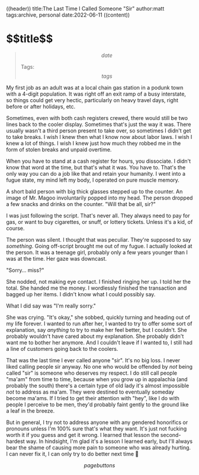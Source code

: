 ((header))
title:The Last Time I Called Someone "Sir"
author:matt
tags:archive, personal
date:2022-06-11
((content))
<h1 id="pagetitle">$$title$$</h1>

>$$date$$
>
>Tags: $$tags$$

My first job as an adult was at a local chain gas station in a podunk town with a 4-digit population. It was right off an exit ramp of a busy interstate, so things could get very hectic, particularly on heavy travel days, right before or after holidays, etc.

Sometimes, even with both cash registers crewed, there would still be two lines back to the cooler display. Sometimes that's just the way it was. There usually wasn't a third person present to take over, so sometimes I didn't get to take breaks. I wish I knew then what I know now about labor laws. I wish I knew a lot of things. I wish I knew just how much they robbed me in the form of stolen breaks and unpaid overtime.

When you have to stand at a cash register for hours, you dissociate. I didn't know that word at the time, but that's what it was. You have to. That's the only way you can do a job like that and retain your humanity. I went into a fugue state, my mind left my body, I operated on pure muscle memory. 

A short bald person with big thick glasses stepped up to the counter. An image of Mr. Magoo involuntarily popped into my head. The person dropped a few snacks and drinks on the counter. "Will that be all, sir?" 

I was just following the script. That's never all. They always need to pay for gas, or want to buy cigarettes, or snuff, or lottery tickets. Unless it's a kid, of course.

The person was silent. I thought that was peculiar. They're supposed to say *something*. Going off-script brought me out of my fugue. I actually looked at the person. It was a teenage girl, probably only a few years younger than I was at the time. Her gaze was downcast.

"Sorry... miss?"

She nodded, not making eye contact. I finished ringing her up. I told her the total. She handed me the money. I wordlessly finished the transaction and bagged up her items. I didn't know what I could possibly say.

What I did say was "I'm really sorry." 

She was crying. "It's okay," she sobbed, quickly turning and heading out of my life forever. I wanted to run after her, I wanted to try to offer some sort of explanation, say *anything* to try to make her feel better, but I couldn't. She probably wouldn't have cared about my explanation. She probably didn't want me to bother her anymore. And I couldn't leave if I wanted to, I still had a line of customers going back to the coolers.

That was the last time I ever called anyone "sir". It's no big loss. I never liked calling people sir anyway. No one who would be offended by *not* being called "sir" is someone who deserves my respect. I do still call people "ma'am" from time to time, because when you grow up in appalachia (and probably the south) there's a certain type of old lady it's almost impossible *not* to address as ma'am. They were destined to eventually someday become ma'ams. If I tried to get their attention with "hey", like I do with people I perceive to be men, they'd probably faint gently to the ground like a leaf in the breeze.

But in general, I try not to address anyone with any gendered honorifics or pronouns unless I'm 100% sure that's what they want. It's just not fucking worth it if you guess and get it wrong. I learned that lesson the second-hardest way. In hindsight, I'm glad it's a lesson I learned early, but I'll always bear the shame of causing more pain to someone who was already hurting. I can never fix it, I can only try to do better next time 🦝


$$pagebuttons$$
